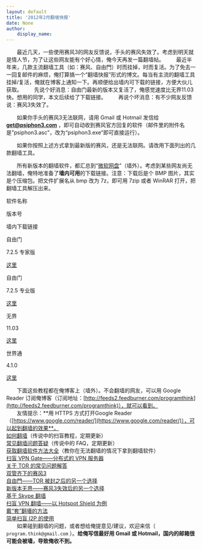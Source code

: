 ```yaml
---
layout: default
title: '2012年2月翻墙快报'
date: None
author:
    display_name: 
---
```


　　最近几天，一些使用赛风3的网友反馈说，手头的赛风失效了。考虑到明天就是情人节，为了让这些网友能有个好心情，俺今天再发一篇翻墙帖。 　　最近半年来，几款主流翻墙工具（如：赛风、自由門）时而挂掉，时而复活。为了免去一一回复邮件的麻烦，俺打算搞一个“翻墙快报”形式的博文。每当有主流的翻墙工具挂掉/复活，俺就在博客上通知一下。再顺便给出墙内可下载的链接，方便大伙儿获取。 　　先说个好消息：自由门最新的版本又复活了，俺感觉速度比无界11.03快。想用的同学，本文后续给了下载链接。 　　再说个坏消息：有不少网友反馈说：赛风3失效了。

　　如果你手头的赛风3无法联网，请用 Gmail 或 Hotmail 发信给 **get@psiphon3.com** ，即可自动收到赛风官方回复的软件（邮件里的附件名是"psiphon3.asc"，改为“psiphon3.exe”即可直接运行）。

　　如果你按照上述方式拿到最新版的赛风，还是无法联网。请改用下面列出的几款翻墙工具。

　　所有新版本的翻墙软件，都汇总到“[微软网盘](https://onedrive.live.com/?id=F5B0090663FEEADA!730)”（墙外）。考虑到某些网友尚无法翻墙，俺特地准备了**墙内可用**的下载链接。注意：下载后是个 BMP 图片，其实是个压缩包。把文件扩展名从 bmp 改为 7z，即可用 7zip 或者 WinRAR 打开，把翻墙工具解压出来。

软件名称

版本号

墙内下载链接

自由门

7.2.5 专家版

[这里](http://blob-s-docs.googlegroups.com/docs/OgAAALR_zfQ9hGCeGlWTDsmHg7OdiNzlkaKvsWmnQJraelWuKuD2oci2RyFxpgS6zfmTzeHsUkYzm7BuvPW2zu_E4FsA15jOjERWj4cH3YmS_Z8K0rjyksa5v4ZJ)

自由门

7.2.5 专业版

[这里](http://blob-s-docs.googlegroups.com/docs/OgAAAK8NlgSyOCZlpiY2mqP33TrgHFyqkM2nNIjWkzrw-Aio-om7RnOxzLtGSyCtG3ByjoOTfw1Xlmcg-OeJF-v6PM4A15jOjCoGUs92HDVEnVNutFtaeLsoKvSQ)

无界

11.03

[这里](http://blob-s-docs.googlegroups.com/docs/OgAAADUiyZO61i6mtrjxagGbJRMIrmg4PkwHQp64y9OEX5hIbK9UlZe1TxmDn9eoO_39afX5flO86Tj5DGTkDf68TfAA15jOjABVOHB4SnZwpt8uAK-7QnqpTSsy)

世界通

4.1.0

[这里](http://img610.ph.126.net/jimNYb8Ngf6SHxl1RIHlsA==/1949777163676558355.bmp)

  
　　下面这些教程都在俺博客上（墙外）。不会翻墙的网友，可以用 Google Reader 订阅俺博客（订阅地址：[http://feeds2.feedburner.com/programthink](http://feeds2.feedburner.com/programthink)），就可以看到。  
　　友情提示：**用 HTTPS 方式打开Google Reader（[https://www.google.com/reader/](https://www.google.com/reader/)），可以起到翻墙的效果**。  
[如何翻墙](https://program-think.blogspot.com/2009/05/how-to-break-through-gfw.html)（传说中的扫盲教程，定期更新）  
[常见翻墙问题答疑](https://program-think.blogspot.com/2011/09/gfw-faq.html)（传说中的 FAQ，定期更新）  
[获取翻墙软件方法大全](https://program-think.blogspot.com/2011/03/how-to-get-gfw-tools.html)（教你在无法翻墙的情况下拿到翻墙软件）  
[扫盲 VPN Gate——分布式的 VPN 服务器](https://program-think.blogspot.com/2013/04/gfw-vpngate.html)  
[关于 TOR 的常见问题解答](https://program-think.blogspot.com/2013/11/tor-faq.html)  
[双管齐下的赛风3](https://program-think.blogspot.com/2011/10/gfw-psiphon.html)  
[自由門——TOR 被封之后的另一个选择](https://program-think.blogspot.com/2010/03/choose-free-gate.html)  
[新版本无界——赛风3失效后的另一个选择](https://program-think.blogspot.com/2011/12/gfw-wujie.html)  
[基于 Skype 翻墙](https://program-think.blogspot.com/2011/05/through-gfw-with-skype.html)  
[扫盲 VPN 翻墙——以 Hotspot Shield 为例](https://program-think.blogspot.com/2011/09/gfw-vpn-hotspot-shield.html)  
[戴“套”翻墻的方法](https://program-think.blogspot.com/2009/09/break-through-gfw-with-tor.html)  
[简单扫盲 I2P 的使用](https://program-think.blogspot.com/2012/06/gfw-i2p.html)  
　　如果碰到翻墙的问题，或者想给俺提意见/建议，欢迎来信（ `program.think@gmail.com` ）。**给俺写信最好用 Gmail 或 Hotmail，国内的邮箱很可能会被墙，导致俺收不到。**

